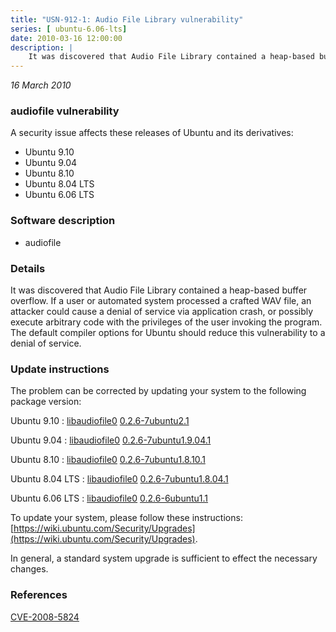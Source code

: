 ```yaml
---
title: "USN-912-1: Audio File Library vulnerability"
series: [ ubuntu-6.06-lts]
date: 2010-03-16 12:00:00
description: |
    It was discovered that Audio File Library contained a heap-based buffer overflow. If a user or automated system processed a crafted WAV file, an attacker could cause a denial of service via application crash, or possibly execute arbitrary code with the privileges of the user invoking the program. The default compiler options for Ubuntu should reduce this vulnerability to a denial of service. 
--- 
```

 
 

*16 March 2010*

### audiofile vulnerability

A security issue affects these releases of Ubuntu and its derivatives:

* Ubuntu 9.10
* Ubuntu 9.04
* Ubuntu 8.10
* Ubuntu 8.04 LTS
* Ubuntu 6.06 LTS

### Software description

* audiofile 

### Details

It was discovered that Audio File Library contained a heap-based buffer overflow. If a user or automated system processed a crafted WAV file, an attacker could cause a denial of service via application crash, or possibly execute arbitrary code with the privileges of the user invoking the program. The default compiler options for Ubuntu should reduce this vulnerability to a denial of service. 

### Update instructions

The problem can be corrected by updating your system to the following package version:

Ubuntu 9.10
 : [libaudiofile0](https://launchpad.net/ubuntu/+source/audiofile) <span> [0.2.6-7ubuntu2.1](https://launchpad.net/ubuntu/+source/audiofile/0.2.6-7ubuntu2.1) </span> 

Ubuntu 9.04
 : [libaudiofile0](https://launchpad.net/ubuntu/+source/audiofile) <span> [0.2.6-7ubuntu1.9.04.1](https://launchpad.net/ubuntu/+source/audiofile/0.2.6-7ubuntu1.9.04.1) </span> 

Ubuntu 8.10
 : [libaudiofile0](https://launchpad.net/ubuntu/+source/audiofile) <span> [0.2.6-7ubuntu1.8.10.1](https://launchpad.net/ubuntu/+source/audiofile/0.2.6-7ubuntu1.8.10.1) </span> 

Ubuntu 8.04 LTS
 : [libaudiofile0](https://launchpad.net/ubuntu/+source/audiofile) <span> [0.2.6-7ubuntu1.8.04.1](https://launchpad.net/ubuntu/+source/audiofile/0.2.6-7ubuntu1.8.04.1) </span> 

Ubuntu 6.06 LTS
 : [libaudiofile0](https://launchpad.net/ubuntu/+source/audiofile) <span> [0.2.6-6ubuntu1.1](https://launchpad.net/ubuntu/+source/audiofile/0.2.6-6ubuntu1.1) </span> 

To update your system, please follow these instructions: [https://wiki.ubuntu.com/Security/Upgrades](https://wiki.ubuntu.com/Security/Upgrades).

In general, a standard system upgrade is sufficient to effect the necessary changes. 

### References

 
 [CVE-2008-5824](http://people.ubuntu.com/~ubuntu-security/cve/CVE-2008-5824)
 

